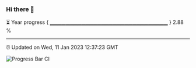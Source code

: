 ### Hi there 👋

⏳ Year progress { ▁▁▁▁▁▁▁▁▁▁▁▁▁▁▁▁▁▁▁▁▁▁▁▁▁▁▁▁▁▁ } 2.88 %

---

⏰ Updated on Wed, 11 Jan 2023 12:37:23 GMT

![Progress Bar CI](https://github.com/ZhaoGui/ZhaoGui/workflows/Progress%20Bar%20CI/badge.svg)
